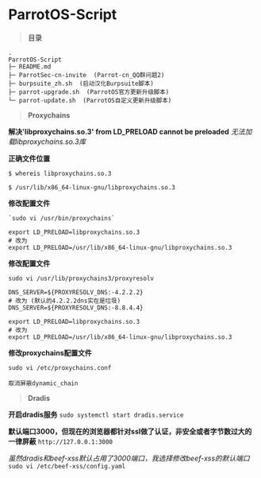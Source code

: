 # ParrotOS-Script

> **目录**

<pre><code>.
ParrotOS-Script
├─ README.md
├─ ParrotSec-cn-invite  (Parrot-cn_QQ群问题2)
├─ burpsuite_zh.sh  (启动汉化Burpsuite脚本)
├─ parrot-upgrade.sh  (ParrotOS官方更新升级脚本)
└─ parrot-update.sh  (ParrotOS自定义更新升级脚本)
</code></pre>

> **Proxychains**

**解决'libproxychains.so.3' from LD_PRELOAD cannot be preloaded**
*无法加载libproxychains.so.3库*

**正确文件位置**
```
$ whereis libproxychains.so.3

$ /usr/lib/x86_64-linux-gnu/libproxychains.so.3
```

**修改配置文件**
```
`sudo vi /usr/bin/proxychains`

export LD_PRELOAD=libproxychains.so.3
# 改为
export LD_PRELOAD=/usr/lib/x86_64-linux-gnu/libproxychains.so.3
```

**修改配置文件**
```
sudo vi /usr/lib/proxychains3/proxyresolv

DNS_SERVER=${PROXYRESOLV_DNS:-4.2.2.2}
# 改为 (默认的4.2.2.2dns实在是垃圾)
DNS_SERVER=${PROXYRESOLV_DNS:-8.8.4.4}

export LD_PRELOAD=libproxychains.so.3
# 改为
export LD_PRELOAD=/usr/lib/x86_64-linux-gnu/libproxychains.so.3
```

**修改proxychains配置文件**

```
sudo vi /etc/proxychains.conf

取消屏蔽dynamic_chain
```

> **Dradis**

**开启dradis服务**
`sudo systemctl start dradis.service`

**默认端口3000，但现在的浏览器都针对ssl做了认证，非安全或者字节数过大的一律屏蔽**
`http://127.0.0.1:3000`

*虽然dradis和beef-xss默认占用了3000端口，我选择修改beef-xss的默认端口*
`sudo vi /etc/beef-xss/config.yaml`
